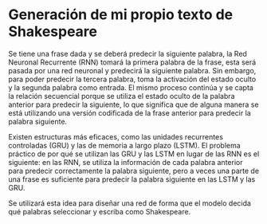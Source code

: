# Generación de mi propio texto de Shakespeare

Se tiene una frase dada y se deberá predecir la siguiente palabra, la Red Neuronal Recurrente (RNN) tomará la primera palabra de la frase, esta será pasada por una red neuronal y predecirá la siguiente palabra. Sin embargo, para poder predecir la tercera palabra, toma la activación del estado oculto y la segunda palabra como entrada. El mismo proceso continúa y se capta la relación secuencial porque se utiliza el estado oculto de la palabra anterior para predecir la siguiente, lo que significa que de alguna manera se está utilizando una versión codificada de la frase anterior para predecir la palabra siguiente.

Existen estructuras más eficaces, como las unidades recurrentes controladas (GRU) y las de memoria a largo plazo (LSTM). El problema práctico de por qué se utilizan las GRU y las LSTM en lugar de las RNN es el siguiente: en las RNN, se utiliza la información de cada palabra anterior para predecir correctamente la palabra siguiente, pero a veces una parte de una frase es suficiente para predecir la palabra siguiente en las LSTM y las GRU.

Se utilizará esta idea para diseñar una red de forma que el modelo decida qué palabras seleccionar y escriba como Shakespeare.
